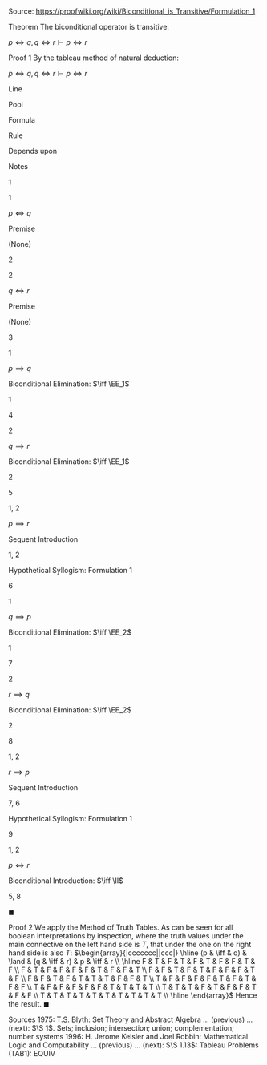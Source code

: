 # 

Source: https://proofwiki.org/wiki/Biconditional_is_Transitive/Formulation_1



Theorem
The biconditional operator is transitive:

$p \iff q, q \iff r \vdash p \iff r$


Proof 1
By the tableau method of natural deduction:


$p \iff q, q \iff r \vdash p \iff r$


Line


Pool

Formula

Rule

Depends upon

Notes


1


1

$p \iff q$

Premise

(None)




2


2

$q \iff r$

Premise

(None)




3


1

$p \implies q$

Biconditional Elimination: $\iff \EE_1$

1




4


2

$q \implies r$

Biconditional Elimination: $\iff \EE_1$

2




5


1, 2

$p \implies r$

Sequent Introduction

1, 2

Hypothetical Syllogism: Formulation 1


6


1

$q \implies p$

Biconditional Elimination: $\iff \EE_2$

1




7


2

$r \implies q$

Biconditional Elimination: $\iff \EE_2$

2




8


1, 2

$r \implies p$

Sequent Introduction

7, 6

Hypothetical Syllogism: Formulation 1


9


1, 2

$p \iff r$

Biconditional Introduction: $\iff \II$

5, 8


$\blacksquare$


Proof 2
We apply the Method of Truth Tables.
As can be seen for all boolean interpretations by inspection, where the truth values under the main connective on the left hand side is $T$, that under the one on the right hand side is also $T$:
$\begin{array}{|ccccccc||ccc|} \hline
(p & \iff & q) & \land & (q & \iff & r) & p & \iff & r \\
\hline
F & T & F & T & F & T & F & F & T & F \\
F & T & F & F & F & F & T & F & F & T \\
F & F & T & F & T & F & F & F & T & F \\
F & F & T & F & T & T & T & F & F & T \\
T & F & F & F & F & T & F & T & F & F \\
T & F & F & F & F & F & T & T & T & T \\
T & T & T & F & T & F & F & T & F & F \\
T & T & T & T & T & T & T & T & T & T \\
\hline
\end{array}$
Hence the result.
$\blacksquare$


Sources
1975: T.S. Blyth: Set Theory and Abstract Algebra ... (previous) ... (next): $\S 1$. Sets; inclusion; intersection; union; complementation; number systems
1996: H. Jerome Keisler and Joel Robbin: Mathematical Logic and Computability ... (previous) ... (next): $\S 1.13$: Tableau Problems (TAB1): EQUIV




